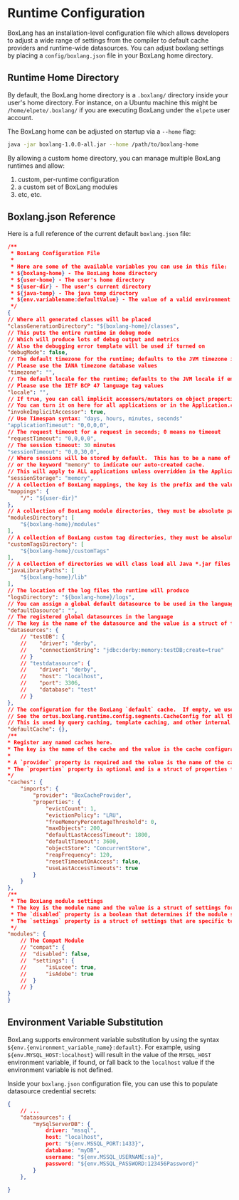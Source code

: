 # Runtime Configuration

BoxLang has an installation-level configuration file which allows developers to adjust a wide range of settings from the compiler to default cache providers and runtime-wide datasources. You can adjust boxlang settings by placing a `config/boxlang.json` file in your BoxLang home directory.

## Runtime Home Directory

By default, the BoxLang home directory is a `.boxlang/` directory inside your user's home directory. For instance, on a Ubuntu machine this might be `/home/elpete/.boxlang/` if you are executing BoxLang under the `elpete` user account.

The BoxLang home can be adjusted on startup via a `--home` flag:

```bash
java -jar boxlang-1.0.0-all.jar --home /path/to/boxlang-home
```

By allowing a custom home directory, you can manage multiple BoxLang runtimes and allow:

1. custom, per-runtime configuration
2. a custom set of BoxLang modules
3. etc, etc.

## Boxlang.json Reference

Here is a full reference of the current default `boxlang.json` file:

```json
/**
 * BoxLang Configuration File
 *
 * Here are some of the available variables you can use in this file:
 * ${boxlang-home} - The BoxLang home directory
 * ${user-home} - The user's home directory
 * ${user-dir} - The user's current directory
 * ${java-temp} - The java temp directory
 * ${env.variablename:defaultValue} - The value of a valid environment variable or the default value. Example: ${env.CFCONFIG_HOME:/etc/cfconfig}
 */
{
// Where all generated classes will be placed
"classGenerationDirectory": "${boxlang-home}/classes",
// This puts the entire runtime in debug mode
// Which will produce lots of debug output and metrics
// Also the debugging error template will be used if turned on
"debugMode": false,
// The default timezone for the runtime; defaults to the JVM timezone if empty
// Please use the IANA timezone database values
"timezone": "",
// The default locale for the runtime; defaults to the JVM locale if empty
// Please use the IETF BCP 47 language tag values
"locale": "",
// If true, you can call implicit accessors/mutators on object properties. By default it is enabled
// You can turn it on here for all applications or in the Application.cfc
"invokeImplicitAccessor": true,
// Use Timespan syntax: "days, hours, minutes, seconds"
"applicationTimeout": "0,0,0,0",
// The request timeout for a request in seconds; 0 means no timeout
"requestTimeout": "0,0,0,0",
// The session timeout: 30 minutes
"sessionTimeout": "0,0,30,0",
// Where sessions will be stored by default.  This has to be a name of a registered cache
// or the keyword "memory" to indicate our auto-created cache.
// This will apply to ALL applications unless overridden in the Application.cfc
"sessionStorage": "memory",
// A collection of BoxLang mappings, the key is the prefix and the value is the directory
"mappings": {
	"/": "${user-dir}"
},
// A collection of BoxLang module directories, they must be absolute paths
"modulesDirectory": [
	"${boxlang-home}/modules"
],
// A collection of BoxLang custom tag directories, they must be absolute paths
"customTagsDirectory": [
	"${boxlang-home}/customTags"
],
// A collection of directories we will class load all Java *.jar files from
"javaLibraryPaths": [
	"${boxlang-home}/lib"
],
// The location of the log files the runtime will produce
"logsDirectory": "${boxlang-home}/logs",
// You can assign a global default datasource to be used in the language
"defaultDasource": "",
// The registered global datasources in the language
// The key is the name of the datasource and the value is a struct of the datasource settings
"datasources": {
	// "testDB": {
	// 	  "driver": "derby",
	//    "connectionString": "jdbc:derby:memory:testDB;create=true"
	// }
	// "testdatasource": {
	// 	  "driver": "derby",
	// 	  "host": "localhost",
	// 	  "port": 3306,
	// 	  "database": "test"
	// }
},
// The configuration for the BoxLang `default` cache.  If empty, we use the defaults
// See the ortus.boxlang.runtime.config.segments.CacheConfig for all the available settings
// This is used by query caching, template caching, and other internal caching, unless you override it
"defaultCache": {},
/**
* Register any named caches here.
* The key is the name of the cache and the value is the cache configuration.
*
* A `provider` property is required and the value is the name of the cache provider or the fully qualified class name.
* The `properties` property is optional and is a struct of properties that are specific to the cache provider.
*/
"caches": {
	"imports": {
		"provider": "BoxCacheProvider",
		"properties": {
			"evictCount": 1,
			"evictionPolicy": "LRU",
			"freeMemoryPercentageThreshold": 0,
			"maxObjects": 200,
			"defaultLastAccessTimeout": 1800,
			"defaultTimeout": 3600,
			"objectStore": "ConcurrentStore",
			"reapFrequency": 120,
			"resetTimeoutOnAccess": false,
			"useLastAccessTimeouts": true
		}
	}
},
/**
 * The BoxLang module settings
 * The key is the module name and the value is a struct of settings for that specific module
 * The `disabled` property is a boolean that determines if the module should be enabled or not
 * The `settings` property is a struct of settings that are specific to the module and will be override the module settings
 */
"modules": {
	// The Compat Module
	// "compat": {
	// 	"disabled": false,
	// 	"settings": {
	// 		"isLucee": true,
	// 		"isAdobe": true
	// 	}
	// }
}
}

```

## Environment Variable Substitution

BoxLang supports environment variable substitution by using the syntax `${env.{environment_variable_name}:default}`. For example, using `${env.MYSQL_HOST:localhost}` will result in the value of the `MYSQL_HOST` environment variable, if found, or fall back to the `localhost` value if the environment variable is not defined.

Inside your `boxlang.json` configuration file, you can use this to populate datasource credential secrets:

```json
{
    // ...
    "datasources": {
        "mySqlServerDB": {
            driver: "mssql",
            host: "localhost",
            port: "${env.MSSQL_PORT:1433}",
            database: "myDB",
            username: "${env.MSSQL_USERNAME:sa}",
            password: "${env.MSSQL_PASSWORD:123456Password}"
        }
    },
    
}
```

